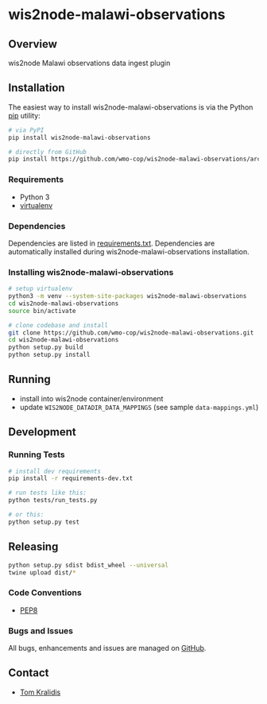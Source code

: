 # wis2node-malawi-observations

## Overview

wis2node Malawi observations data ingest plugin

## Installation

The easiest way to install wis2node-malawi-observations is via the Python [pip](https://pip.pypa.io/en/stable/)
utility:

```bash
# via PyPI
pip install wis2node-malawi-observations

# directly from GitHub
pip install https://github.com/wmo-cop/wis2node-malawi-observations/archive/main.zip
```

### Requirements
- Python 3
- [virtualenv](https://virtualenv.pypa.io/)

### Dependencies
Dependencies are listed in [requirements.txt](requirements.txt). Dependencies
are automatically installed during wis2node-malawi-observations installation.

### Installing wis2node-malawi-observations

```bash
# setup virtualenv
python3 -m venv --system-site-packages wis2node-malawi-observations
cd wis2node-malawi-observations
source bin/activate

# clone codebase and install
git clone https://github.com/wmo-cop/wis2node-malawi-observations.git
cd wis2node-malawi-observations
python setup.py build
python setup.py install
```

## Running

- install into wis2node container/environment
- update `WIS2NODE_DATADIR_DATA_MAPPINGS` (see sample `data-mappings.yml`)


## Development

### Running Tests

```bash
# install dev requirements
pip install -r requirements-dev.txt

# run tests like this:
python tests/run_tests.py

# or this:
python setup.py test
```

## Releasing

```bash
python setup.py sdist bdist_wheel --universal
twine upload dist/*
```

### Code Conventions

* [PEP8](https://www.python.org/dev/peps/pep-0008)

### Bugs and Issues

All bugs, enhancements and issues are managed on [GitHub](https://github.com/wmo-cop/wis2node-malawi-observations/issues).

## Contact

* [Tom Kralidis](https://github.com/tomkralidis)
